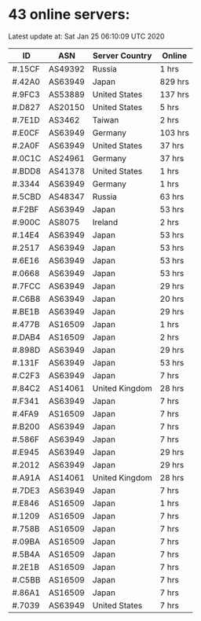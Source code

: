 # 43 online servers:

Latest update at: Sat Jan 25 06:10:09 UTC 2020

| ID | ASN | Server Country | Online |
| -- | --- | -------------- | ------ |
| #.15CF | AS49392 | Russia | 1 hrs |
| #.42A0 | AS63949 | Japan | 829 hrs |
| #.9FC3 | AS53889 | United States | 137 hrs |
| #.D827 | AS20150 | United States | 5 hrs |
| #.7E1D | AS3462 | Taiwan | 2 hrs |
| #.E0CF | AS63949 | Germany | 103 hrs |
| #.2A0F | AS63949 | United States | 37 hrs |
| #.0C1C | AS24961 | Germany | 37 hrs |
| #.BDD8 | AS41378 | United States | 1 hrs |
| #.3344 | AS63949 | Germany | 1 hrs |
| #.5CBD | AS48347 | Russia | 63 hrs |
| #.F2BF | AS63949 | Japan | 53 hrs |
| #.900C | AS8075 | Ireland | 2 hrs |
| #.14E4 | AS63949 | Japan | 53 hrs |
| #.2517 | AS63949 | Japan | 53 hrs |
| #.6E16 | AS63949 | Japan | 53 hrs |
| #.0668 | AS63949 | Japan | 53 hrs |
| #.7FCC | AS63949 | Japan | 29 hrs |
| #.C6B8 | AS63949 | Japan | 20 hrs |
| #.BE1B | AS63949 | Japan | 29 hrs |
| #.477B | AS16509 | Japan | 1 hrs |
| #.DAB4 | AS16509 | Japan | 2 hrs |
| #.898D | AS63949 | Japan | 29 hrs |
| #.131F | AS63949 | Japan | 53 hrs |
| #.C2F3 | AS63949 | Japan | 7 hrs |
| #.84C2 | AS14061 | United Kingdom | 28 hrs |
| #.F341 | AS63949 | Japan | 7 hrs |
| #.4FA9 | AS16509 | Japan | 7 hrs |
| #.B200 | AS63949 | Japan | 7 hrs |
| #.586F | AS63949 | Japan | 7 hrs |
| #.E945 | AS63949 | Japan | 29 hrs |
| #.2012 | AS63949 | Japan | 29 hrs |
| #.A91A | AS14061 | United Kingdom | 28 hrs |
| #.7DE3 | AS63949 | Japan | 7 hrs |
| #.E846 | AS16509 | Japan | 1 hrs |
| #.1209 | AS16509 | Japan | 7 hrs |
| #.758B | AS16509 | Japan | 7 hrs |
| #.09BA | AS16509 | Japan | 7 hrs |
| #.5B4A | AS16509 | Japan | 7 hrs |
| #.2E1B | AS16509 | Japan | 7 hrs |
| #.C5BB | AS16509 | Japan | 7 hrs |
| #.86A1 | AS16509 | Japan | 7 hrs |
| #.7039 | AS63949 | United States | 7 hrs |

